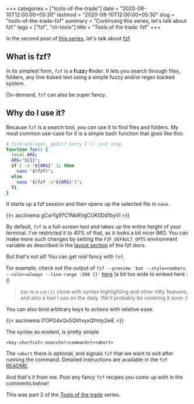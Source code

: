 +++
categories = ["tools-of-the-trade"]
date = "2020-08-10T12:00:00+05:30"
lastmod = "2020-08-10T12:00:00+05:30"
slug = "tools-of-the-trade-fzf"
summary = "Continuing this series, let's talk about fzf."
tags = ["fzf", "cli-tools"]
title = "Tools of the trade: fzf"
+++

In the second post of [this series](/categories/tools-of-the-trade/), let's talk about [fzf](https://github.com/junegunn/fzf).

## What is fzf?

In its simplest form, `fzf` is a **f**u**zz**y **f**inder. It lets you search through files, folders, any line-based text using a simple fuzzy and/or regex backed system.

On-demand, `fzf` can also be super fancy.

## Why do I use it?

Because `fzf` is a search tool, you can use it to find files and folders. My most common use-case for it is a simple bash function that goes like this:

```bash
# find-and-open, gedit? Sorry I'll just stop.
function fao() {
  local ARG;
  ARG="${1}";
  if [ -z "${ARG}" ]; then
    nano "$(fzf)";
  else
    nano "$(fzf -q"${ARG}")";
  fi
}
```

It starts up a fzf session and then opens up the selected file in `nano`.

{{< asciinema gCwYg97C1NbRVgCUK0Dd1byVl >}}

By default, `fzf` is a full-screen tool and takes up the entire height of your terminal. I've restricted it to 40% of that, as it looks a bit nicer IMO. You can make more such changes by setting the `FZF_DEFAULT_OPTS` environment variable as described in the [layout section](https://github.com/junegunn/fzf#layout) of the fzf docs.

But that's not all! You can get _real_ fancy with `fzf`.

For example, check out the output of `fzf --preview 'bat --style=numbers --color=always --line-range :500 {}'` [here](https://asciinema.org/a/WFFx2negPw5iXbCZe1YlAZeqj) (a bit too wide to embed here :()

> `bat` is a `cat(1)` clone with syntax highlighting and other nifty features, and also a tool I use on the daily. We'll probably be covering it soon :)

You can also bind arbitrary keys to actions with relative ease.

{{< asciinema l7OPG4xQv5QVtvyxQfmly2eiE >}}

The syntax as evident, is pretty simple

```
<key-shortcut>:execute(<command>)<+abort>
```

The `+abort` there is optional, and signals `fzf` that we want to exit after running the command. Detailed instructions are available in the `fzf` [README](https://github.com/junegunn/fzf#readme).

And that's it from me. Post any fancy `fzf` recipes you come up with in the comments below!

This was part 2 of the [Tools of the trade](/categories/tools-of-the-trade/) series.
